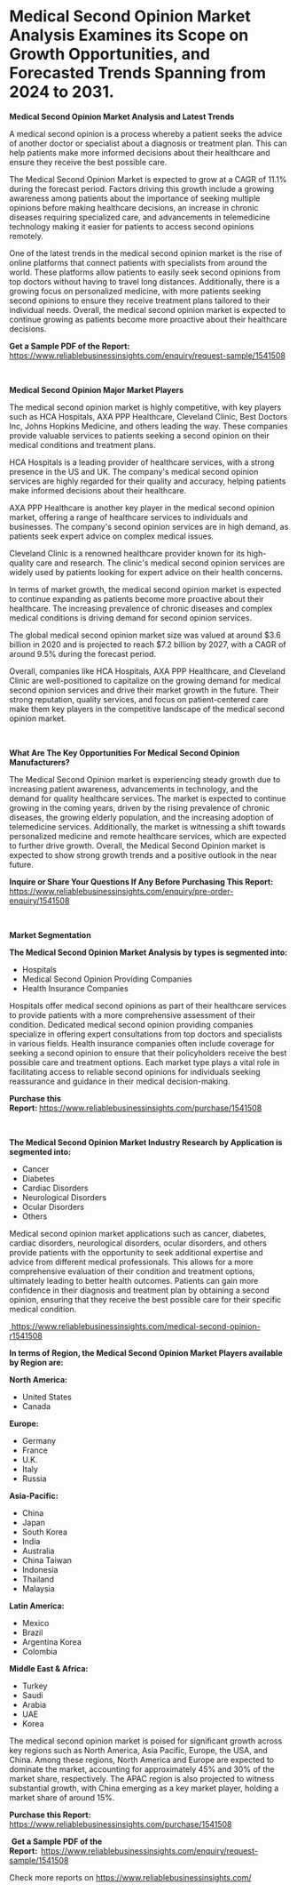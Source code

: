 <p><h1>Medical Second Opinion Market Analysis Examines its Scope on Growth Opportunities, and Forecasted Trends Spanning from 2024 to 2031.</h1></p><p><strong>Medical Second Opinion Market Analysis and Latest Trends</strong></p>
<p><p>A medical second opinion is a process whereby a patient seeks the advice of another doctor or specialist about a diagnosis or treatment plan. This can help patients make more informed decisions about their healthcare and ensure they receive the best possible care.</p><p>The Medical Second Opinion Market is expected to grow at a CAGR of 11.1% during the forecast period. Factors driving this growth include a growing awareness among patients about the importance of seeking multiple opinions before making healthcare decisions, an increase in chronic diseases requiring specialized care, and advancements in telemedicine technology making it easier for patients to access second opinions remotely.</p><p>One of the latest trends in the medical second opinion market is the rise of online platforms that connect patients with specialists from around the world. These platforms allow patients to easily seek second opinions from top doctors without having to travel long distances. Additionally, there is a growing focus on personalized medicine, with more patients seeking second opinions to ensure they receive treatment plans tailored to their individual needs. Overall, the medical second opinion market is expected to continue growing as patients become more proactive about their healthcare decisions.</p></p>
<p><strong>Get a Sample PDF of the Report:&nbsp;</strong> <a href="https://www.reliablebusinessinsights.com/enquiry/request-sample/1541508">https://www.reliablebusinessinsights.com/enquiry/request-sample/1541508</a></p>
<p>&nbsp;</p>
<p><strong>Medical Second Opinion Major Market Players</strong></p>
<p><p>The medical second opinion market is highly competitive, with key players such as HCA Hospitals, AXA PPP Healthcare, Cleveland Clinic, Best Doctors Inc, Johns Hopkins Medicine, and others leading the way. These companies provide valuable services to patients seeking a second opinion on their medical conditions and treatment plans.</p><p>HCA Hospitals is a leading provider of healthcare services, with a strong presence in the US and UK. The company's medical second opinion services are highly regarded for their quality and accuracy, helping patients make informed decisions about their healthcare.</p><p>AXA PPP Healthcare is another key player in the medical second opinion market, offering a range of healthcare services to individuals and businesses. The company's second opinion services are in high demand, as patients seek expert advice on complex medical issues.</p><p>Cleveland Clinic is a renowned healthcare provider known for its high-quality care and research. The clinic's medical second opinion services are widely used by patients looking for expert advice on their health concerns.</p><p>In terms of market growth, the medical second opinion market is expected to continue expanding as patients become more proactive about their healthcare. The increasing prevalence of chronic diseases and complex medical conditions is driving demand for second opinion services.</p><p>The global medical second opinion market size was valued at around $3.6 billion in 2020 and is projected to reach $7.2 billion by 2027, with a CAGR of around 9.5% during the forecast period.</p><p>Overall, companies like HCA Hospitals, AXA PPP Healthcare, and Cleveland Clinic are well-positioned to capitalize on the growing demand for medical second opinion services and drive their market growth in the future. Their strong reputation, quality services, and focus on patient-centered care make them key players in the competitive landscape of the medical second opinion market.</p></p>
<p>&nbsp;</p>
<p><strong>What Are The Key Opportunities For Medical Second Opinion Manufacturers?</strong></p>
<p><p>The Medical Second Opinion market is experiencing steady growth due to increasing patient awareness, advancements in technology, and the demand for quality healthcare services. The market is expected to continue growing in the coming years, driven by the rising prevalence of chronic diseases, the growing elderly population, and the increasing adoption of telemedicine services. Additionally, the market is witnessing a shift towards personalized medicine and remote healthcare services, which are expected to further drive growth. Overall, the Medical Second Opinion market is expected to show strong growth trends and a positive outlook in the near future.</p></p>
<p><strong>Inquire or Share Your Questions If Any Before Purchasing This Report:</strong> <a href="https://www.reliablebusinessinsights.com/enquiry/pre-order-enquiry/1541508">https://www.reliablebusinessinsights.com/enquiry/pre-order-enquiry/1541508</a></p>
<p>&nbsp;</p>
<p><strong>Market Segmentation</strong></p>
<p><strong>The Medical Second Opinion Market Analysis by types is segmented into:</strong></p>
<p><ul><li>Hospitals</li><li>Medical Second Opinion Providing Companies</li><li>Health Insurance Companies</li></ul></p>
<p><p>Hospitals offer medical second opinions as part of their healthcare services to provide patients with a more comprehensive assessment of their condition. Dedicated medical second opinion providing companies specialize in offering expert consultations from top doctors and specialists in various fields. Health insurance companies often include coverage for seeking a second opinion to ensure that their policyholders receive the best possible care and treatment options. Each market type plays a vital role in facilitating access to reliable second opinions for individuals seeking reassurance and guidance in their medical decision-making.</p></p>
<p><strong>Purchase this Report:&nbsp;</strong><a href="https://www.reliablebusinessinsights.com/purchase/1541508">https://www.reliablebusinessinsights.com/purchase/1541508</a></p>
<p>&nbsp;</p>
<p><strong>The Medical Second Opinion Market Industry Research by Application is segmented into:</strong></p>
<p><ul><li>Cancer</li><li>Diabetes</li><li>Cardiac Disorders</li><li>Neurological Disorders</li><li>Ocular Disorders</li><li>Others</li></ul></p>
<p><p>Medical second opinion market applications such as cancer, diabetes, cardiac disorders, neurological disorders, ocular disorders, and others provide patients with the opportunity to seek additional expertise and advice from different medical professionals. This allows for a more comprehensive evaluation of their condition and treatment options, ultimately leading to better health outcomes. Patients can gain more confidence in their diagnosis and treatment plan by obtaining a second opinion, ensuring that they receive the best possible care for their specific medical condition.</p></p>
<p><a href="https://www.reliablebusinessinsights.com/medical-second-opinion-r1541508">&nbsp;https://www.reliablebusinessinsights.com/medical-second-opinion-r1541508</a></p>
<p><strong>In terms of Region, the Medical Second Opinion Market Players available by Region are:</strong></p>
<p>
    <p> <strong> North America: </strong>
        <ul>
            <li>United States</li>
            <li>Canada</li>
        </ul>
        </p> 
    <p> <strong> Europe: </strong>
        <ul>
            <li>Germany</li>
            <li>France</li>
            <li>U.K.</li>
            <li>Italy</li>
            <li>Russia</li>
        </ul>
        </p> 
    <p> <strong> Asia-Pacific: </strong>
        <ul>
            <li>China</li>
            <li>Japan</li>
            <li>South Korea</li>
            <li>India</li>
            <li>Australia</li>
            <li>China Taiwan</li>
            <li>Indonesia</li>
            <li>Thailand</li>
            <li>Malaysia</li>
        </ul>
        </p> 
    <p> <strong> Latin America: </strong>
        <ul>
            <li>Mexico</li>
            <li>Brazil</li>
            <li>Argentina Korea</li>
            <li>Colombia</li>
        </ul>
        </p> 
    <p> <strong> Middle East & Africa: </strong>
        <ul>
            <li>Turkey</li>
            <li>Saudi</li>
            <li>Arabia</li>
            <li>UAE</li>
            <li>Korea</li>
        </ul>
    </p>
    </p>
<p><p>The medical second opinion market is poised for significant growth across key regions such as North America, Asia Pacific, Europe, the USA, and China. Among these regions, North America and Europe are expected to dominate the market, accounting for approximately 45% and 30% of the market share, respectively. The APAC region is also projected to witness substantial growth, with China emerging as a key market player, holding a market share of around 15%.</p></p>
<p><strong>Purchase this Report: </strong><a href="https://www.reliablebusinessinsights.com/purchase/1541508">https://www.reliablebusinessinsights.com/purchase/1541508</a></p>
<p>&nbsp;<strong>Get a Sample PDF of the Report:&nbsp;&nbsp;</strong><a href="https://www.reliablebusinessinsights.com/enquiry/request-sample/1541508">https://www.reliablebusinessinsights.com/enquiry/request-sample/1541508</a></p>
<p><strong></strong></p>
<p>Check more reports on <a href="https://www.reliablebusinessinsights.com/">https://www.reliablebusinessinsights.com/</a></p>